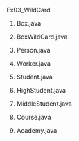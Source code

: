 Ex03_WildCard
1. Box.java
2. BoxWildCard.java

4. Person.java
5. Worker.java
6. Student.java
7. HighStudent.java
8. MiddleStudent.java
9. Course.java
10. Academy.java
